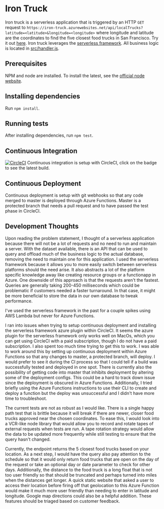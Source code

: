 # Iron Truck
Iron truck is a serverless application that is triggered by an HTTP `GET` request to `https://iron-truck.azurewebsites.net/api/localTrucks?latitude=<latitude>&longitude=<longitude>` where longitude and latitude are the coordinates to find the five closest food trucks in San Francisco. Try it out [here](https://iron-truck.azurewebsites.net/api/localTrucks?latitude=37.78304609975&longitude=-122.39406659923). Iron truck leverages the [serverless framework](https://serverless.com/framework/). All business logic is located in [src/handler.js](src/handler.js).

## Prerequisites
NPM and node are installed. To install the latest, see the [official node website](https://nodejs.org/en/).

## Installing dependencies
Run `npm install`.

## Running tests
After installing dependencies, run `npm test`.

## Continuous Integration
[![CircleCI](https://circleci.com/gh/danjwinter/iron-truck.svg?style=svg)](https://circleci.com/gh/danjwinter/iron-truck)
Continuous integration is setup with CircleCI, click on the badge to see the latest build.

## Continuous Deployment
Continuous deployment is setup with git webhooks so that any code merged to master is deployed through Azure Functions. Master is a protected branch that needs a pull request and to have passed the test phase in CircleCI.

## Development Thoughts
Upon reading the problem statement, I thought of a serverless application because there will not be a lot of requests and no need to run and maintain a server. With the dataset available, there is an API that can be used to query and offload much of the business logic to the actual database, removing the need to maintain one for this application. I used the serverless framework because it allows you to more easily switch between serverless platforms should the need arise. It also abstracts a lot of the platform specific knowledge away like creating resource groups or a functionapp in Azure. One downside of this approach is that the requests aren't the fastest. Queries are generally taking 200-450 milliseconds which could be problematic if customers needed a faster turnaround. In that case, it might be more beneficial to store the data in our own database to tweak performance.

I've used the serverless framework in the past for a couple spikes using AWS Lambda but never for Azure Functions.

I ran into issues when trying to setup continuous deployment and installing the serverless framework azure plugin within CircleCI. It seems the azure plugin for the serverless framework only works well on MacOs, which you can get using CircleCI with a paid subscription, though I do not have a paid subscription. I also spent too much time trying to get this to work. I was able to work around this by setting up continuous deployment within Azure Functions so that any changes to master, a protected branch, will deploy. I would prefer to see it during the CI process so that I could tell if a build was successfully tested and deployed in one spot. There is currently also the possibility of getting code into master that inhibits deployment by altering some of the deployment configs. This could be a hard to track down issue since the deployment is obscured in Azure Functions. Additionally, I tried briefly using the Azure Functions instructions to use their CLI to create and deploy a function but the deploy was unsuccessful and I didn't have more time to troubleshoot. 

The current tests are not as robust as I would like. There is a single happy path test that is brittle because it will break if there are newer, closer food trucks approved near the chosen coordinates. To ease this, I would look into a VCR-like node library that would allow you to record and rotate tapes of external requests when tests are run. A tape rotation strategy would allow the data to be updated more frequently while still testing to ensure that the query hasn't changed. 

Currently, the endpoint returns the 5 closest food trucks based on your location. As a next step, I would have the query also pay attention to the schedule so that it would only return food trucks that are open on the day of the request or take an optional day or date parameter to check for other days. Additionally, the distance to the food truck is a long float that is not too user friendly so that should be truncated and perhaps turned into miles when the distances get longer. A quick static website that asked a user to access their location before firing off that geolocation to this Azure Function would make it much more user friendly than needing to enter in latitude and longitude. Google map directions could also be a helpful addition. These features should be triaged based on customer feedback. 